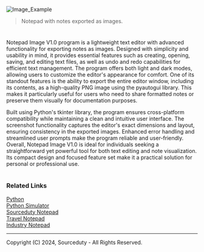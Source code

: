 ![Image_Example](https://github.com/user-attachments/assets/fa86087d-f230-484c-ae56-8c761cc16e97)

> Notepad with notes exported as images.
#

Notepad Image V1.0 program is a lightweight text editor with advanced functionality for exporting notes as images. Designed with simplicity and usability in mind, it provides essential features such as creating, opening, saving, and editing text files, as well as undo and redo capabilities for efficient text management. The program offers both light and dark modes, allowing users to customize the editor's appearance for comfort. One of its standout features is the ability to export the entire editor window, including its contents, as a high-quality PNG image using the pyautogui library. This makes it particularly useful for users who need to share formatted notes or preserve them visually for documentation purposes.

Built using Python's tkinter library, the program ensures cross-platform compatibility while maintaining a clean and intuitive user interface. The screenshot functionality captures the editor's exact dimensions and layout, ensuring consistency in the exported images. Enhanced error handling and streamlined user prompts make the program reliable and user-friendly. Overall, Notepad Image V1.0 is ideal for individuals seeking a straightforward yet powerful tool for both text editing and note visualization. Its compact design and focused feature set make it a practical solution for personal or professional use.

#
### Related Links

[Python](https://github.com/sourceduty/Python)
<br>
[Python Simulator](https://github.com/sourceduty/Python_Simulator)
<br>
[Sourceduty Notepad](https://github.com/sourceduty/Sourceduty_Notepad)
<br>
[Travel Notepad](https://github.com/sourceduty/Travel_Notepad)
<br>
[Industry Notepad](https://github.com/sourceduty/Industry_Notepad)

***
Copyright (C) 2024, Sourceduty - All Rights Reserved.
